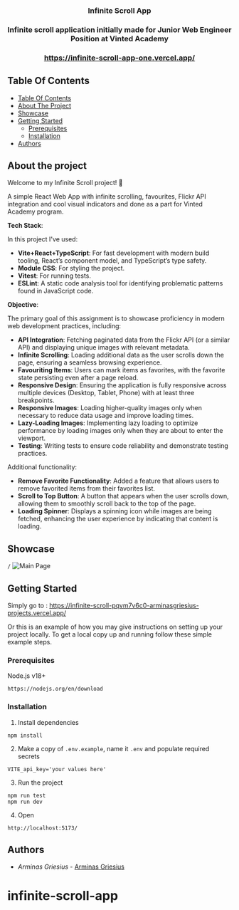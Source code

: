 <h3 align="center">Infinite Scroll App</h3>

<h3 align="center">Infinite scroll application initially made for Junior Web Engineer Position at Vinted Academy</h3>

 <h3 align="center"><a href="https://infinite-scroll-app-one.vercel.app/" target="_blank">https://infinite-scroll-app-one.vercel.app/</a></h3>

## Table Of Contents

- [Table Of Contents](#table-of-contents)
- [About The Project](#about-the-project)
- [Showcase](#showcase)
- [Getting Started](#getting-started)
  - [Prerequisites](#prerequisites)
  - [Installation](#installation)
- [Authors](#authors)

## About the project

Welcome to my Infinite Scroll project! 🚀

A simple React Web App with infinite scrolling, favourites, Flickr API integration and cool visual indicators and done as a part for Vinted Academy program.

**Tech Stack**:

In this project I've used:

- **Vite+React+TypeScript**: For fast development with modern build tooling, React’s component model, and TypeScript’s type safety.
- **Module CSS**: For styling the project.
- **Vitest**: For running tests.
- **ESLint**: A static code analysis tool for identifying problematic patterns found in JavaScript code.

**Objective**:

The primary goal of this assignment is to showcase proficiency in modern web development practices, including:

- **API Integration**: Fetching paginated data from the Flickr API (or a similar API) and displaying unique images with relevant metadata.
- **Infinite Scrolling**: Loading additional data as the user scrolls down the page, ensuring a seamless browsing experience.
- **Favouriting Items**: Users can mark items as favorites, with the favorite state persisting even after a page reload.
- **Responsive Design**: Ensuring the application is fully responsive across multiple devices (Desktop, Tablet, Phone) with at least three breakpoints.
- **Responsive Images**: Loading higher-quality images only when necessary to reduce data usage and improve loading times.
- **Lazy-Loading Images**: Implementing lazy loading to optimize performance by loading images only when they are about to enter the viewport.
- **Testing**: Writing tests to ensure code reliability and demonstrate testing practices.

Additional functionality:

- **Remove Favorite Functionality**: Added a feature that allows users to remove favorited items from their favorites list.
- **Scroll to Top Button**: A button that appears when the user scrolls down, allowing them to smoothly scroll back to the top of the page.
- **Loading Spinner**: Displays a spinning icon while images are being fetched, enhancing the user experience by indicating that content is loading.

## Showcase

`/`
![Main Page](screenshots/1.png)

## Getting Started

Simply go to : https://infinite-scroll-pqvm7v6c0-arminasgriesius-projects.vercel.app/

Or this is an example of how you may give instructions on setting up your project locally.
To get a local copy up and running follow these simple example steps.

### Prerequisites

Node.js v18+

```
https://nodejs.org/en/download
```

### Installation

1. Install dependencies

```
npm install
```

2. Make a copy of `.env.example`, name it `.env` and populate required secrets

```
VITE_api_key='your values here'
```

3. Run the project

```
npm run test
npm run dev
```

4. Open

```
http://localhost:5173/
```

## Authors

- _Arminas Griesius_ - [Arminas Griesius](https://github.com/ArminasGriesius)

# infinite-scroll-app
